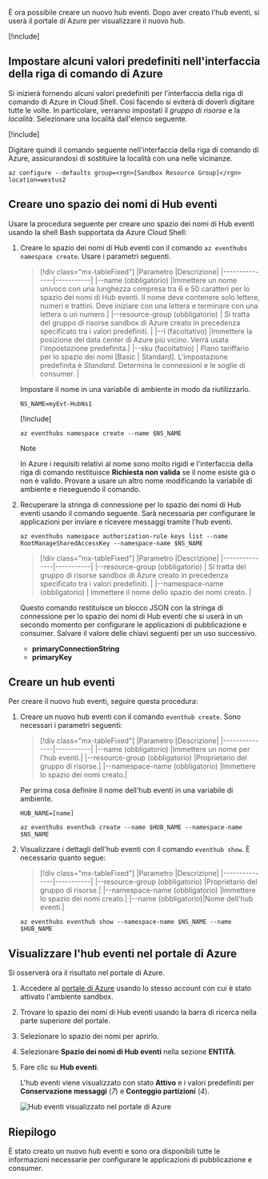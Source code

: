 È ora possibile creare un nuovo hub eventi. Dopo aver creato l'hub eventi, si userà il portale di Azure per visualizzare il nuovo hub.

[!include[](../../../includes/azure-sandbox-activate.md)]

## <a name="set-some-defaults-in-the-azure-cli"></a>Impostare alcuni valori predefiniti nell'interfaccia della riga di comando di Azure

Si inizierà fornendo alcuni valori predefiniti per l'interfaccia della riga di comando di Azure in Cloud Shell. Così facendo si eviterà di doverli digitare tutte le volte. In particolare, verranno impostati il _gruppo di risorse_ e la _località_. Selezionare una località dall'elenco seguente.

[!include[](../../../includes/azure-sandbox-regions-first-mention-note.md)]

Digitare quindi il comando seguente nell'interfaccia della riga di comando di Azure, assicurandosi di sostituire la località con una nelle vicinanze.

```azurecli
az configure --defaults group=<rgn>[Sandbox Resource Group]</rgn> location=westus2
```

## <a name="create-an-event-hubs-namespace"></a>Creare uno spazio dei nomi di Hub eventi

Usare la procedura seguente per creare uno spazio dei nomi di Hub eventi usando la shell Bash supportata da Azure Cloud Shell:

1. Creare lo spazio dei nomi di Hub eventi con il comando `az eventhubs namespace create`. Usare i parametri seguenti.

    > [!div class="mx-tableFixed"]
    > |Parametro      |Descrizione|
    > |---------------|-----------|
    > |--name (obbligatorio)      |Immettere un nome univoco con una lunghezza compresa tra 6 e 50 caratteri per lo spazio dei nomi di Hub eventi. Il nome deve contenere solo lettere, numeri e trattini. Deve iniziare con una lettera e terminare con una lettera o un numero.|
    > |--resource-group (obbligatorio) | Si tratta del gruppo di risorse sandbox di Azure creato in precedenza specificato tra i valori predefiniti. |
    > |--l (facoltativo)     |Immettere la posizione del data center di Azure più vicino. Verrà usata l'impostazione predefinita.|
    > |--sku (facoltativo) | Piano tariffario per lo spazio dei nomi [Basic | Standard]. L'impostazione predefinita è _Standard_. Determina le connessioni e le soglie di consumer. |

    Impostare il nome in una variabile di ambiente in modo da riutilizzarlo.

    ```azurecli
    NS_NAME=myEvt-HubNs1
    ````

    [!include[](../../../includes/azure-cloudshell-copy-paste-tip.md)]

    ```azurecli
    az eventhubs namespace create --name $NS_NAME
    ```

    > [!NOTE] 
    > In Azure i requisiti relativi al nome sono molto rigidi e l'interfaccia della riga di comando restituisce **Richiesta non valida** se il nome esiste già o non è valido. Provare a usare un altro nome modificando la variabile di ambiente e rieseguendo il comando.


1. Recuperare la stringa di connessione per lo spazio dei nomi di Hub eventi usando il comando seguente. Sarà necessaria per configurare le applicazioni per inviare e ricevere messaggi tramite l'hub eventi.

    ```azurecli
    az eventhubs namespace authorization-rule keys list --name RootManageSharedAccessKey --namespace-name $NS_NAME 
    ```

    > [!div class="mx-tableFixed"]
    > |Parametro      |Descrizione|
    > |---------------|-----------|
    > |--resource-group (obbligatorio)  | Si tratta del gruppo di risorse sandbox di Azure creato in precedenza specificato tra i valori predefiniti. |
    > |--namespace-name (obbligatorio)  | Immettere il nome dello spazio dei nomi creato. |

    Questo comando restituisce un blocco JSON con la stringa di connessione per lo spazio dei nomi di Hub eventi che si userà in un secondo momento per configurare le applicazioni di pubblicazione e consumer. Salvare il valore delle chiavi seguenti per un uso successivo.

    - **primaryConnectionString**
    - **primaryKey**

## <a name="create-an-event-hub"></a>Creare un hub eventi

Per creare il nuovo hub eventi, seguire questa procedura:

1. Creare un nuovo hub eventi con il comando `eventhub create`. Sono necessari i parametri seguenti:

    > [!div class="mx-tableFixed"]
    > |Parametro      |Descrizione|
    > |---------------|-----------|
    > |--name (obbligatorio)  |Immettere un nome per l'hub eventi.|
    > |--resource-group (obbligatorio)  |Proprietario del gruppo di risorse.|
    > |--namespace-name (obbligatorio)      |Immettere lo spazio dei nomi creato.|

    Per prima cosa definire il nome dell'hub eventi in una variabile di ambiente.

    ```azurecli
    HUB_NAME=[name]
    ```

    ```azurecli
    az eventhubs eventhub create --name $HUB_NAME --namespace-name $NS_NAME
    ```

1. Visualizzare i dettagli dell'hub eventi con il comando `eventhub show`. È necessario quanto segue:

    > [!div class="mx-tableFixed"]
    > |Parametro      |Descrizione|
    > |---------------|-----------|
    > |--resource-group (obbligatorio)  |Proprietario del gruppo di risorse.|
    > |--namespace-name (obbligatorio)      |Immettere lo spazio dei nomi creato.|
    > |--name (obbligatorio)|Nome dell'hub eventi.|

    ```azurecli
    az eventhubs eventhub show --namespace-name $NS_NAME --name $HUB_NAME
    ```

## <a name="view-the-event-hub-in-the-azure-portal"></a>Visualizzare l'hub eventi nel portale di Azure

Si osserverà ora il risultato nel portale di Azure. 

1. Accedere al [portale di Azure](https://portal.azure.com/triplecrownlabs.onmicrosoft.com?azure-portal=true) usando lo stesso account con cui è stato attivato l'ambiente sandbox.

1. Trovare lo spazio dei nomi di Hub eventi usando la barra di ricerca nella parte superiore del portale.

1. Selezionare lo spazio dei nomi per aprirlo.

1. Selezionare **Spazio dei nomi di Hub eventi** nella sezione **ENTITÀ**.

1. Fare clic su **Hub eventi**.

    L'hub eventi viene visualizzato con stato **Attivo** e i valori predefiniti per **Conservazione messaggi** (*7*) e **Conteggio partizioni** (*4*).

    ![Hub eventi visualizzato nel portale di Azure](../media/3-event-hub.png)

## <a name="summary"></a>Riepilogo

È stato creato un nuovo hub eventi e sono ora disponibili tutte le informazioni necessarie per configurare le applicazioni di pubblicazione e consumer.
